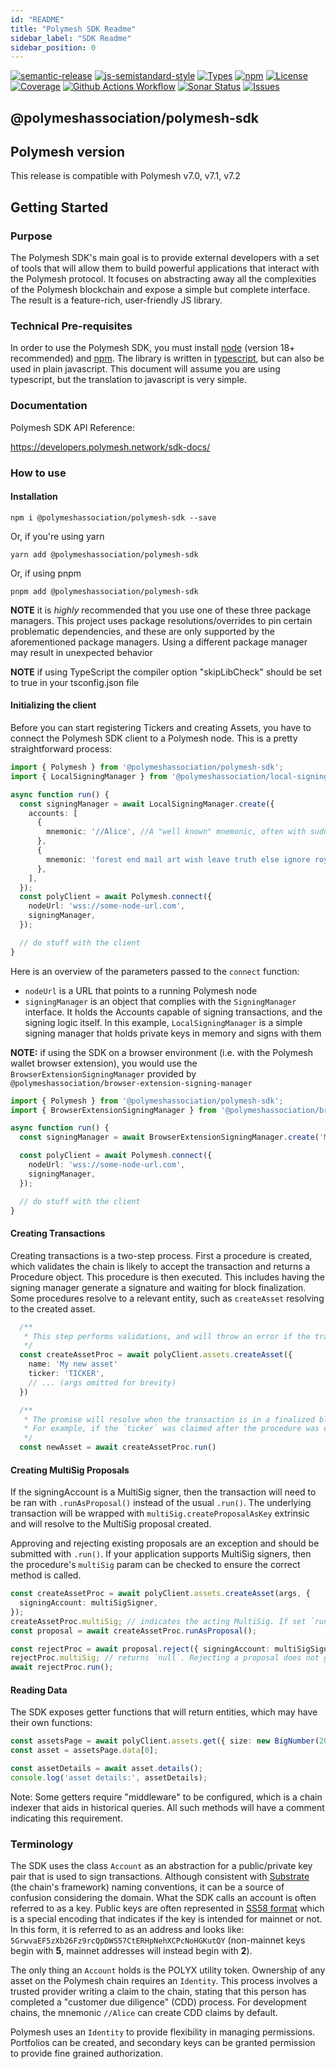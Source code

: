 ```yaml
---
id: "README"
title: "Polymesh SDK Readme"
sidebar_label: "SDK Readme"
sidebar_position: 0
---
```


[![semantic-release](https://img.shields.io/badge/%20%20%F0%9F%93%A6%F0%9F%9A%80-semantic--release-e10079.svg)](https://github.com/semantic-release/semantic-release)
[![js-semistandard-style](https://img.shields.io/badge/code%20style-semistandard-brightgreen.svg?style=flat-square)](https://github.com/standard/semistandard)
[![Types](https://img.shields.io/npm/types/@polymeshassociation/polymesh-sdk)](https://www.npmjs.com/package/@polymeshassociation/polymesh-sdk)
[![npm](https://img.shields.io/npm/v/@polymeshassociation/polymesh-sdk)](https://www.npmjs.com/package/@polymeshassociation/polymesh-sdk)
[![License](https://img.shields.io/badge/License-Apache_2.0-blue.svg)](https://opensource.org/licenses/Apache-2.0)
[![Coverage](https://sonarcloud.io/api/project_badges/measure?project=PolymeshAssociation_polymesh-sdk&metric=coverage)](https://sonarcloud.io/summary/new_code?id=PolymeshAssociation_polymesh-sdk)
[![Github Actions Workflow](https://github.com/PolymeshAssociation/polymesh-sdk/actions/workflows/main.yml/badge.svg)](https://github.com/PolymeshAssociation/polymesh-sdk/actions)
[![Sonar Status](https://sonarcloud.io/api/project_badges/measure?project=PolymeshAssociation_polymesh-sdk&metric=alert_status)](https://sonarcloud.io/summary/new_code?id=PolymeshAssociation_polymesh-sdk)
[![Issues](https://img.shields.io/github/issues/PolymeshAssociation/polymesh-sdk)](https://github.com/PolymeshAssociation/polymesh-sdk/issues)

## @polymeshassociation/polymesh-sdk

## Polymesh version

This release is compatible with Polymesh v7.0, v7.1, v7.2

## Getting Started

### Purpose

The Polymesh SDK's main goal is to provide external developers with a set of tools that will allow them to build powerful applications that interact with the Polymesh protocol. It focuses on abstracting away all the complexities of the Polymesh blockchain and expose a simple but complete interface. The result is a feature-rich, user-friendly JS library.

### Technical Pre-requisites

In order to use the Polymesh SDK, you must install [node](https://nodejs.org/) \(version 18+ recommended\) and [npm](https://www.npmjs.com/). The library is written in [typescript](https://www.typescriptlang.org/), but can also be used in plain javascript. This document will assume you are using typescript, but the translation to javascript is very simple.

### Documentation

Polymesh SDK API Reference:

https://developers.polymesh.network/sdk-docs/

### How to use

#### Installation

`npm i @polymeshassociation/polymesh-sdk --save`

Or, if you're using yarn

`yarn add @polymeshassociation/polymesh-sdk`

Or, if using pnpm

`pnpm add @polymeshassociation/polymesh-sdk`

**NOTE** it is _highly_ recommended that you use one of these three package managers. This project uses package resolutions/overrides to pin certain problematic dependencies, and these are only supported by the aforementioned package managers. Using a different package manager may result in unexpected behavior

**NOTE** if using TypeScript the compiler option "skipLibCheck" should be set to true in your tsconfig.json file

#### Initializing the client

Before you can start registering Tickers and creating Assets, you have to connect the Polymesh SDK client to a Polymesh node. This is a pretty straightforward process:

```typescript
import { Polymesh } from '@polymeshassociation/polymesh-sdk';
import { LocalSigningManager } from '@polymeshassociation/local-signing-manager';

async function run() {
  const signingManager = await LocalSigningManager.create({
    accounts: [
      {
        mnemonic: '//Alice', //A "well known" mnemonic, often with sudo privileges on development chains
      },
      {
        mnemonic: 'forest end mail art wish leave truth else ignore royal knife river', // most mnemonics are 12 words
      },
    ],
  });
  const polyClient = await Polymesh.connect({
    nodeUrl: 'wss://some-node-url.com',
    signingManager,
  });

  // do stuff with the client
}
```

Here is an overview of the parameters passed to the `connect` function:

- `nodeUrl` is a URL that points to a running Polymesh node
- `signingManager` is an object that complies with the `SigningManager` interface. It holds the Accounts capable of signing transactions, and the signing logic itself. In this example, `LocalSigningManager` is a simple signing manager that holds private keys in memory and signs with them

**NOTE:** if using the SDK on a browser environment \(i.e. with the Polymesh wallet browser extension\), you would use the `BrowserExtensionSigningManager` provided by `@polymeshassociation/browser-extension-signing-manager`

```typescript
import { Polymesh } from '@polymeshassociation/polymesh-sdk';
import { BrowserExtensionSigningManager } from '@polymeshassociation/browser-extension-signing-manager';

async function run() {
  const signingManager = await BrowserExtensionSigningManager.create('MY_APP_NAME'); // The Polymesh wallet extension will ask the user to authorize MY_APP_NAME for access

  const polyClient = await Polymesh.connect({
    nodeUrl: 'wss://some-node-url.com',
    signingManager,
  });

  // do stuff with the client
}
```

#### Creating Transactions

Creating transactions is a two-step process. First a procedure is created, which validates the chain is likely to accept the transaction and returns a Procedure object. This procedure is then executed. This includes having the signing manager generate a signature and waiting for block finalization. Some procedures resolve to a relevant entity, such as `createAsset` resolving to the created asset.

```typescript
  /**
   * This step performs validations, and will throw an error if the transaction isn't expected to proceed, e.g., if the `ticker` is already in use
   */
  const createAssetProc = await polyClient.assets.createAsset({
    name: 'My new asset'
    ticker: 'TICKER',
    // ... (args omitted for brevity)
  })

  /**
   * The promise will resolve when the transaction is in a finalized block which takes on average 15 seconds. It will throw an error if the transaction fails to finalize.
   * For example, if the `ticker` was claimed after the procedure was created, but before it was executed, or the signing manager didn't generate a correct signature.
   */
  const newAsset = await createAssetProc.run()
```

#### Creating MultiSig Proposals

If the signingAccount is a MultiSig signer, then the transaction will need to be ran with `.runAsProposal()` instead of the usual `.run()`.
The underlying transaction will be wrapped with `multiSig.createProposalAsKey` extrinsic and will resolve to the MultiSig proposal created.

Approving and rejecting existing proposals are an exception and should be submitted with `.run()`. If your application supports
MultiSig signers, then the procedure's `multiSig` param can be checked to ensure the correct method is called.

```typescript
const createAssetProc = await polyClient.assets.createAsset(args, {
  signingAccount: multiSigSigner,
});
createAssetProc.multiSig; // indicates the acting MultiSig. If set `runAsProposal` must be used
const proposal = await createAssetProc.runAsProposal();

const rejectProc = await proposal.reject({ signingAccount: multiSigSigner });
rejectProc.multiSig; // returns `null`. Rejecting a proposal does not get wrapped
await rejectProc.run();
```

#### Reading Data

The SDK exposes getter functions that will return entities, which may have their own functions:

```typescript
const assetsPage = await polyClient.assets.get({ size: new BigNumber(20) });
const asset = assetsPage.data[0];

const assetDetails = await asset.details();
console.log('asset details:', assetDetails);
```

Note: Some getters require "middleware" to be configured, which is a chain indexer that aids in historical queries. All such methods will have a comment indicating this requirement.

### Terminology

The SDK uses the class `Account` as an abstraction for a public/private key pair that is used to sign transactions. Although consistent with [Substrate](https://substrate.io/vision/substrate-and-polkadot/) (the chain's framework) naming conventions, it can be a source of confusion considering the domain. What the SDK calls an account is often referred to as a key. Public keys are often represented in [SS58 format](https://docs.substrate.io/reference/address-formats/) which is a special encoding that indicates if the key is intended for mainnet or not. In this form, it is referred to as an address and looks like: `5GrwvaEF5zXb26Fz9rcQpDWS57CtERHpNehXCPcNoHGKutQY` (non-mainnet keys begin with **5**, mainnet addresses will instead begin with **2**).

The only thing an `Account` holds is the POLYX utility token. Ownership of any asset on the Polymesh chain requires an `Identity`. This process involves a trusted provider writing a claim to the chain, stating that this person has completed a "customer due diligence" (CDD) process. For development chains, the mnemonic `//Alice` can create CDD claims by default.

Polymesh uses an `Identity` to provide flexibility in managing permissions. Portfolios can be created, and secondary keys can be granted permission to provide fine grained authorization.
